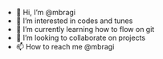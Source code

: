 - 👋 Hi, I’m @mbragi
- 👀 I’m interested in codes and tunes
- 🌱 I’m currently learning how to flow on git
- 💞️ I’m looking to collaborate on projects
- 📫 How to reach me @mbragi

<!---
MBragi/MBragi is a ✨ special ✨ repository because its `README.md` (this file) appears on your GitHub profile.
You can click the Preview link to take a look at your changes.
--->
